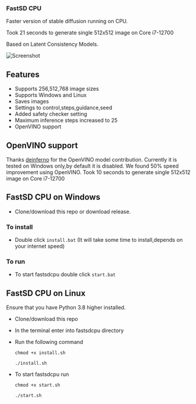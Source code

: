 ### FastSD CPU

Faster version of stable diffusion running on CPU.

Took 21 seconds to generate single 512x512 image on Core i7-12700

Based on Latent Consistency Models.

![Screenshot](https://raw.githubusercontent.com/rupeshs/fastsdcpu/main/fastsdcpu-screenshot.png)

## Features
- Supports 256,512,768 image sizes
- Supports Windows and Linux
- Saves images
- Settings to control,steps,guidance,seed
- Added safety checker setting
- Maximum inference steps increased to 25
- OpenVINO support

## OpenVINO support

Thanks [deinferno](https://github.com/deinferno) for the OpenVINO model contribution.
Currently it is tested on Windows only,by default it is disabled.
We found 50% speed improvement using OpenVINO.
Took 10 seconds to generate single 512x512 image on Core i7-12700

## FastSD CPU on Windows

- Clone/download this repo or download release.

### To install 
 - Double click `install.bat`  (It will take some time to install,depends on your internet speed)

### To run
- To start fastsdcpu double click `start.bat`

## FastSD CPU on Linux
Ensure that you have Python 3.8 higher installed.

- Clone/download this repo
- In the terminal enter into fastsdcpu directory
- Run the following command

  `chmod +x install.sh`

  `./install.sh`
- To start fastsdcpu run

  `chmod +x start.sh`

  `./start.sh`